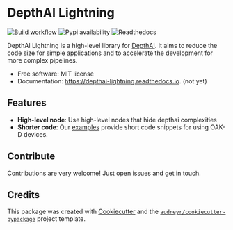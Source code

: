 # DepthAI Lightning

[![Build workflow](https://github.com/jojodevel/depthai-lightning/workflows/build/badge.svg)](https://github.com/JojoDevel/depthai-lightning/actions)
![Pypi availability](https://img.shields.io/pypi/v/depthai_lightning.svg)
![Readthedocs](https://readthedocs.org/projects/depthai-lightning/badge/?version=latest)




DepthAI Lightning is a high-level library for [DepthAI](https://github.com/luxonis/depthai-python.git). It aims to reduce the code size for simple applications and to accelerate the development for more complex pipelines.

* Free software: MIT license
* Documentation: https://depthai-lightning.readthedocs.io. (not yet)


## Features

- **High-level node**: Use high-level nodes that hide depthai complexities
- **Shorter code**: Our [examples](examples/) provide short code snippets for using OAK-D devices.

## Contribute

Contributions are very welcome! Just open issues and get in touch.

## Credits

This package was created with [Cookiecutter](https://github.com/audreyr/cookiecutter) and the [`audreyr/cookiecutter-pypackage`](https://github.com/audreyr/cookiecutter-pypackage) project template.
